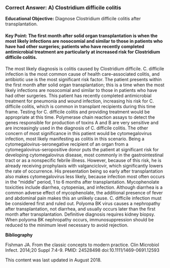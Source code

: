 
### Correct Answer: A) Clostridium difficile colitis 

**Educational Objective:** Diagnose Clostridium difficile colitis after transplantation.

#### **Key Point:** The first month after solid organ transplantation is when the most likely infections are nosocomial and similar to those in patients who have had other surgeries; patients who have recently completed antimicrobial treatment are particularly at increased risk for Clostridium difficile colitis.

The most likely diagnosis is colitis caused by Clostridium difficile. C. difficile infection is the most common cause of health care–associated colitis, and antibiotic use is the most significant risk factor. The patient presents within the first month after solid organ transplantation; this is a time when the most likely infections are nosocomial and similar to those in patients who have had other surgeries. This patient has recently completed antimicrobial treatment for pneumonia and wound infection, increasing his risk for C. difficile colitis, which is common in transplant recipients during this time frame. Testing for C. difficile colitis and providing treatment would be appropriate at this time. Polymerase chain reaction assays to detect the genes responsible for production of toxins A and B are very sensitive and are increasingly used in the diagnosis of C. difficile colitis.
The other concern of most significance in this patient would be cytomegalovirus infection, most likely manifesting as colitis in this scenario. Being a cytomegalovirus-seronegative recipient of an organ from a cytomegalovirus-seropositive donor puts the patient at significant risk for developing cytomegalovirus disease, most commonly in the gastrointestinal tract or as a nonspecific febrile illness. However, because of this risk, he is already receiving prophylaxis with valganciclovir, which significantly lowers the rate of occurrence. His presentation being so early after transplantation also makes cytomegalovirus less likely, because infection most often occurs in the “middle” period, 1 to 6 months after transplantation.
Mycophenolate toxicities include diarrhea, cytopenias, and infection. Although diarrhea is a common adverse effect of mycophenolate, the additional presence of fever and abdominal pain makes this an unlikely cause. C. difficile infection must be considered first and ruled out.
Polyoma BK virus causes a nephropathy after transplantation, not diarrhea, and usually occurs later than the first month after transplantation. Definitive diagnosis requires kidney biopsy. When polyoma BK nephropathy occurs, immunosuppression should be reduced to the minimum level necessary to avoid rejection.

**Bibliography**

Fishman JA. From the classic concepts to modern practice. Clin Microbiol Infect. 2014;20 Suppl 7:4-9. PMID: 24528498 doi:10.1111/1469-0691.12593

This content was last updated in August 2018.